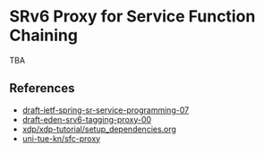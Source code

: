 # SRv6 Proxy for Service Function Chaining
TBA


## References
- [draft-ietf-spring-sr-service-programming-07](https://datatracker.ietf.org/doc/html/draft-ietf-spring-sr-service-programming)
- [draft-eden-srv6-tagging-proxy-00](https://datatracker.ietf.org/doc/html/draft-eden-srv6-tagging-proxy-00)
- [xdp/xdp-tutorial/setup_dependencies.org](https://github.com/xdp-project/xdp-tutorial/blob/master/setup_dependencies.org)
- [uni-tue-kn/sfc-proxy](https://github.com/uni-tue-kn/sfc-proxy)